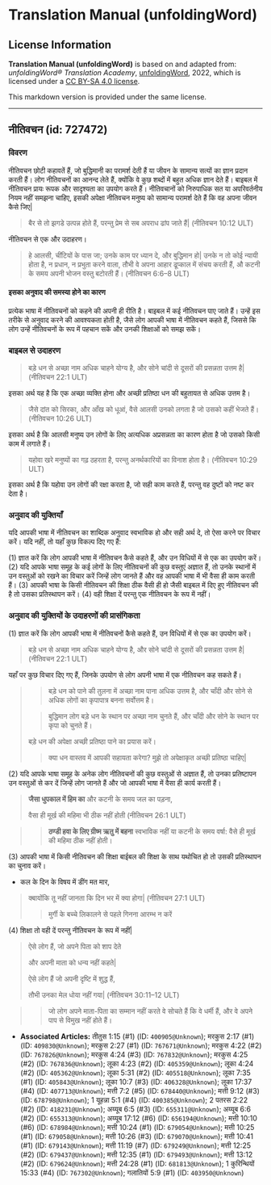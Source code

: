 # Translation Manual (unfoldingWord)

## License Information

**Translation Manual (unfoldingWord)** is based on and adapted from: _unfoldingWord® Translation Academy_, [unfoldingWord](https://unfoldingword.org/utw), 2022, which is licensed under a [CC BY-SA 4.0 license](https://creativecommons.org/licenses/by-sa/4.0/legalcode.en).

This markdown version is provided under the same license.



--------------------------------

## नीतिवचन (id: 727472)

### विवरण

नीतिवचन छोटी कहावतें हैं, जो बुद्धिमानी का परामर्श देती हैं या जीवन के सामान्य सत्यों का ज्ञान प्रदान करती हैं। लोग नीतिवचनों का आनन्द लेते हैं, क्योंकि वे कुछ शब्दों में बहुत अधिक ज्ञान देते हैं। बाइबल में नीतिवचन प्रायः रूपक और सादृश्यता का उपयोग करते हैं। नीतिवचानों को निरुपाधिक सत या अपरिवर्तनीय नियम नहीं समझना चाहिए, इसकी अपेक्षा नीतिवचन मनुष्य को सामान्य परामर्श देते हैं कि वह अपना जीवन कैसे जिए\|

> बैर से तो झगडे उत्पन्न होते हैं, परन्तु प्रेम से सब अपराध ढांप जाते हैं\| (नीतिवचन 10:12 ULT)

नीतिवचन से एक और उदाहरण।

> हे आलसी, चींटियों के पास जा; उनके काम पर ध्यान दे, और बुद्धिमान हो\| उनके न तो कोई न्यायी होता है, न प्रधान, न प्रभुता करने वाला, तौभी वे अपना आहार ढूप्काल में संचय करती हैं, औ कटनी के समय अपनी भोजन वस्तु बटोरती हैं। (नीतिवचन 6:6–8 ULT)

#### इसका अनुवाद की समस्या होने का कारण

प्रत्येक भाषा में नीतिवचनों को कहने की अपनी ही रीति है। बाइबल में कई नीतिवचन पाए जाते हैं। उन्हें इस तरीके से अनुवाद करने की आवश्यकता होती है, जैसे लोग आपकी भाषा में नीतिवचन कहते हैं, जिससे कि लोग उन्हें नीतिवचनों के रूप में पहचान सकें और उनकी शिक्षाओं को समझ सकें।

### बाइबल से उदाहरण

> बड़े धन से अच्छा नाम अधिक चाहने योग्य है, और सोने चांदी से दूसरों की प्रसन्नता उत्तम है\| (नीतिवचन 22:1 ULT)

इसका अर्थ यह है कि एक अच्छा व्यक्ति होना और अच्छी प्रतिष्ठा धन की बहुतायत से अधिक उत्तम है।

> जैसे दांत को सिरका, और आँख को धूआं, वैसे आलसी उनको लगता है जो उसको कहीं भेजते हैं। (नीतिवचन 10:26 ULT)

इसका अर्थ है कि आलसी मनुष्य उन लोगों के लिए अत्यधिक अप्रसन्नता का कारण होता है जो उसको किसी काम में लगाते हैं।

> यहोवा खरे मनुष्यों का गढ़ ठहरता है, परन्तु अनर्थकारियों का विनाश होता है। (नीतिवचन 10:29 ULT)

इसका अर्थ है कि यहोवा उन लोगों की रक्षा करता है, जो सही काम करते हैं, परन्तु वह दुष्टों को नष्ट कर देता है।

### अनुवाद की युक्तियाँ

यदि आपकी भाषा में नीतिवचन का शाब्दिक अनुवाद स्वभाविक हो और सही अर्थ दे, तो ऐसा करने पर विचार करें। यदि नहीं, तो यहाँ कुछ विकल्प दिए गए हैं:

(1\) ज्ञात करें कि लोग आपकी भाषा में नीतिवचन कैसे कहते हैं, और उन विधियों में से एक का उपयोग करें। (2\) यदि आपके भाषा समूह के कई लोगों के लिए नीतिवचनों की कुछ वस्तुएं अज्ञात हैं, तो उनके स्थानों में उन वस्तुओं को रखने का विचार करें जिन्हें लोग जानते हैं और वह आपकी भाषा में भी वैसा ही काम करती हैं। (3\) आपकी भाषा के किसी नीतिवचन की शिक्षा ठीक वैसी ही हो जैसी बाइबल में दिए हुए नीतिवचन की है तो उसका प्रतिस्थापन करें। (4\) वही शिक्षा दें परन्तु एक नीतिवचन के रूप में नहीं।

### अनुवाद की युक्तियों के उदाहरणों की प्रासंगिकता

(1\) ज्ञात करें कि लोग आपकी भाषा में नीतिवचनों कैसे कहते हैं, उन विधियों में से एक का उपयोग करें।

> बड़े धन से अच्छा नाम अधिक चाहने योग्य है, और सोने चांदी से दूसरों की प्रसन्नता उत्तम है\| (नीतिवचन 22:1 ULT)

यहाँ पर कुछ विचार दिए गए हैं, जिनके उपयोग से लोग अपनी भाषा में एक नीतिवचन कह सकते हैं।

> > बड़े धन को पाने की तुलना में अच्छा नाम पाना अधिक उत्तम है, और चाँदी और सोने से अधिक लोगों का कृपापात्र बनना सर्वोत्तम है।
> 
> 
> > बुद्धिमान लोग बड़े धन के स्थान पर अच्छा नाम चुनते हैं, और चाँदी और सोने के स्थान पर कृपा को चुनते हैं।
> 
> बड़े धन की अपेक्षा अच्छी प्रतिष्ठा पाने का प्रयास करें।
> 
> 
> > क्या धन वास्तव में आपकी सहायता करेगा? मुझे तो अपेक्षाकृत अच्छी प्रतिष्ठा चाहिए\|

(2\) यदि आपके भाषा समूह के अनेक लोग नीतिवचनों की कुछ वस्तुओं से अज्ञात हैं, तो उनका प्रतिष्टापन उन वस्तुओं से कर दें जिन्हें लोग जानते हैं और जो आपकी भाषा में वैसा ही कार्य करती हैं।

> **जैसा धुपकाल में हिम का** और कटनी के समय जल का पड़ना,
> 
> वैसा ही मूर्ख की महिमा भी ठीक नहीं होती (नीतिवचन 26:1 ULT)

> > **ठण्डी हवा के लिए ग्रीष्म ऋतु में बहना** स्वभाविक नहीं या कटनी के समय वर्षा: वैसे ही मूर्ख की महिमा ठीक नहीं होती।

(3\) आपकी भाषा में किसी नीतिवचन की शिक्षा बाईबल की शिक्षा के साथ यथोचित हो तो उसकी प्रतिस्थापन का चुनाव करें।

* कल के दिन के विषय में डींग मत मार,

> क्बायोंकि तू नहीं जानता कि दिन भर में क्या होगा\| (नीतिवचन 27:1 ULT)
> 
> 
> > मुर्गी के बच्चे लिकालने से पहले गिनना आरम्भ न करें

(4\) शिक्षा तो वही दें परन्तु नीतिवचन के रूप में नहीं\|

> ऐसे लोग हैं, जो अपने पिता को शाप देते
> 
> और अपनी माता को धन्य नहीं कहते\|
> 
> ऐसे लोग हैं जो अपनी दृष्टि में शुद्ध हैं,
> 
> तौभी उनका मेल धोया नहीं गया\| (नीतिवचन 30:11–12 ULT)

> > जो लोग अपने माता\-पिता का सम्मान नहीं करते वे सोचते हैं कि वे धर्मी हैं, और वे अपने पाप से विमुख नहीं होते हैं।

* **Associated Articles:** तीतुस 1:15 (#1) (ID: `400905@Unknown`); मरकुस 2:17 (#1) (ID: `409830@Unknown`); मरकुस 2:27 (#1) (ID: `767671@Unknown`); मरकुस 4:22 (#2) (ID: `767826@Unknown`); मरकुस 4:24 (#3) (ID: `767832@Unknown`); मरकुस 4:25 (#2) (ID: `767836@Unknown`); लूका 4:23 (#2) (ID: `405359@Unknown`); लूका 4:24 (#2) (ID: `405362@Unknown`); लूका 5:31 (#2) (ID: `405518@Unknown`); लूका 7:35 (#1) (ID: `405843@Unknown`); लूका 10:7 (#3) (ID: `406328@Unknown`); लूका 17:37 (#4) (ID: `407713@Unknown`); मत्ती 7:2 (#5) (ID: `678440@Unknown`); मत्ती 9:12 (#3) (ID: `678798@Unknown`); 1 यूहन्ना 5:1 (#4) (ID: `400385@Unknown`); 2 पतरस 2:22 (#2) (ID: `418231@Unknown`); अय्यूब 6:5 (#3) (ID: `655311@Unknown`); अय्यूब 6:6 (#2) (ID: `655313@Unknown`); अय्यूब 17:12 (#6) (ID: `656194@Unknown`); मत्ती 10:10 (#6) (ID: `678984@Unknown`); मत्ती 10:24 (#1) (ID: `679054@Unknown`); मत्ती 10:25 (#1) (ID: `679058@Unknown`); मत्ती 10:26 (#3) (ID: `679070@Unknown`); मत्ती 10:41 (#1) (ID: `679143@Unknown`); मत्ती 11:19 (#7) (ID: `679249@Unknown`); मत्ती 12:25 (#2) (ID: `679437@Unknown`); मत्ती 12:35 (#1) (ID: `679493@Unknown`); मत्ती 13:12 (#2) (ID: `679624@Unknown`); मत्ती 24:28 (#1) (ID: `681813@Unknown`); 1 कुरिन्थियों 15:33 (#4) (ID: `767302@Unknown`); गलातियों 5:9 (#1) (ID: `403950@Unknown`)

